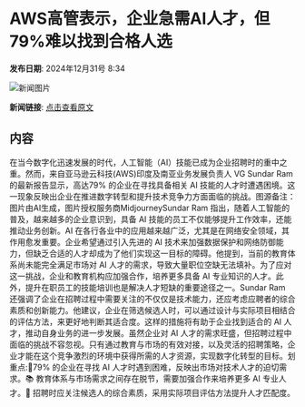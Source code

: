 # AWS高管表示，企业急需AI人才，但79%难以找到合格人选

**发布日期**: 2024年12月31号 8:34

![新闻图片](https://pic.chinaz.com/picmap/thumb/202307181418282531_0.jpg)

**新闻链接**: [点击查看原文](https://www.aibase.com/zh/news/14396)

## 内容

在当今数字化迅速发展的时代，人工智能（AI）技能已成为企业招聘时的重中之重。然而，来自亚马逊云科技(AWS)印度及南亚业务发展负责人 VG Sundar Ram 的最新报告显示，高达79% 的企业在寻找具备相关 AI 技能的人才时遭遇困境。这一现象反映出企业在推进数字转型和提升技术竞争力方面面临的挑战。图源备注：图片由AI生成，图片授权服务商MidjourneySundar Ram 指出，随着人工智能的普及，越来越多的企业意识到，具备 AI 技能的员工不仅能够提升工作效率，还能推动业务创新。AI 在各行各业中的应用越来越广泛，尤其是在网络安全领域，其作用愈发重要。企业希望通过引入先进的 AI 技术来加强数据保护和网络防御能力，但缺乏合适的人才却成为了他们实现这一目标的障碍。他提到，当前的教育体系尚未能完全满足市场对 AI 人才的需求，导致大量职位空缺无法填补。为了应对这一挑战，企业和教育机构应加强合作，培养更多具备 AI 专业知识的人才。此外，提升在职员工的技能培训也是解决人才短缺的重要途径之一。Sundar Ram 还强调了企业在招聘过程中需要关注的不仅仅是技术能力，还应考虑应聘者的综合素质和创新能力。他建议，企业在筛选候选人时，可以通过设计与实际项目相结合的评估方法，来更好地判断其适合度。这样的措施将有助于企业找到适合的 AI 人才，推动自身业务的进一步发展。虽然企业对 AI 人才的需求旺盛，但招聘过程中面临的挑战不容忽视。只有通过教育与市场的有效对接，以及灵活的招聘策略，企业才能在这个竞争激烈的环境中获得所需的人才资源，实现数字化转型的目标。划重点:🌟79% 的企业在寻找 AI 人才时遇到困难，反映出市场对技术人才的迫切需求。📚 教育体系与市场需求之间存在脱节，需要加强合作来培养更多 AI 专业人才。💼 招聘时应关注候选人的综合素质，采用实际项目评估方法提升人才匹配度。

